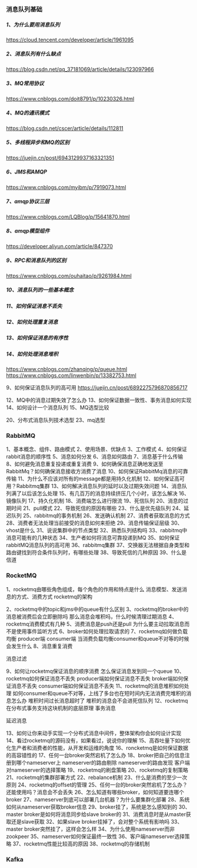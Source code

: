 ### 消息队列基础
##### 1、为什么要用消息队列
https://cloud.tencent.com/developer/article/1961095

##### 2、消息队列有什么缺点
https://blog.csdn.net/qq_37181069/article/details/123097966

##### 3、MQ常用协议
https://www.cnblogs.com/doit8791/p/10230326.html

##### 4、MQ的通讯模式
https://blog.csdn.net/cscer/article/details/112811

##### 5、多线程异步和MQ的区别
https://juejin.cn/post/6943129937163321351

##### 6、JMS和AMQP
https://www.cnblogs.com/myibm/p/7919073.html

##### 7、amqp协议三层
https://www.cnblogs.com/LQBlog/p/15641870.html

##### 8、amqp模型组件
https://developer.aliyun.com/article/847370

##### 9、RPC和消息队列的区别
https://www.cnblogs.com/ouhaitao/p/9261984.html

##### 10、消息队列的一些基本概念
##### 11、如何保证消息不丢失
##### 12、如何处理重复消息
##### 13、如何保证消息的有序性
##### 14、如何处理消息堆积
https://www.cnblogs.com/zhanqing/p/queue.html
https://www.cnblogs.com/linwenbin/p/13382753.html


9、如何保证消息队列的高可用
https://juejin.cn/post/6892275796870856717



12、MQ中的消息过期失效了怎么办
13、如何保证数据一致性、事务消息如何实现
14、如何设计一个消息队列
15、MQ选型比较

20、分布式消息队列技术选型
23、mq选型



### RabbitMQ
1、基本概念、组件、路由模式
2、使用场景、优缺点
3、工作模式
4、如何保证rabbit消息的顺序性
5、消息如何分发
6、消息如何路由
7、消息基于什么传输
8、如何避免消息重复投递或重复消费
9、如何确保消息正确地发送至RabbitMq？如何确保消息接收方消费了消息
10、如何保证RabbitMq消息的可靠传输
11、为什么不应该对所有的message都是用持久化机制
12、如何保证高可用？Rabbitmq集群
13、如何解决消息队列的延时以及过期失效问题
14、消息队列满了以后该怎么处理
15、有几百万的消息持续挤压几个小时，该怎么解决
16、镜像队列
17、持久化机制
18、消费端怎么进行限流
19、死信队列
20、消息的过期时间
21、pull模式
22、导致死信的原因有哪些
23、什么是优先级队列
24、延迟队列
25、rabbitmq的事务机制
26、发送确认机制
27、消费者获取消息的方式
28、消费者无法处理当前接受的消息如何来拒绝
29、消息传输保证层级
30、vhost是什么
31、说说集群中的节点类型
32、熟悉队列结构吗
33、rabbitmq中消息可能有的几种状态
34、生产者如何将消息可靠投递到MQ
35、如何保证rabbitMQ消息队列的高可用
36、rabbitmq集群
37、交换器无法根据自身类型和路由键找到符合条件队列时，有哪些处理
38、导致死信的几种原因
39、什么是信道






### RocketMQ
1、rocketmq由哪些角色组成，每个角色的作用和特点是什么
消息模型、发送消息的方式、消费方式
rocketmq的架构

2、rocketmq中的topic和jms中的queue有什么区别
3、rocketmq的broker中的消息被消费后会立即删除吗
那么消息会堆积吗，什么时候清理过期消息
4、rocketmq消费模式有几种
5、消费消息是push还是pull
为什么要主动拉取消息而不是使用事件监听方式
6、broker如何处理拉取请求的
7、rocketmq如何做负载均衡
producer端
consumer端
当消费负载均衡consumer和queue不对等的时候会发生什么
8、消息重复消费

消息过滤

9、如何让rocketmq保证消息的顺序消费
怎么保证消息发到同一个queue
10、rocketmq如何保证消息不丢失
producer端如何保证消息不丢失
broker端如何保证消息不丢失
consumer端如何保证消息不丢失
11、rocketmq的消息堆积如何处理
如何consumer和queue不对等，上线了多台也在短时间内无法消费完堆积的消息怎么办
堆积时间过长消息超时了
堆积的消息会不会进死信队列
12、rocketmq在分布式事务支持这块机制的底层原理
事务消息


延迟消息

13、如何让你来动手实现一个分布式消息中间件，整体架构你会如何设计实现
14、看过rocketmq的源码没有，如果看过，说说你的理解
15、高吞吐量下如何优化生产者和消费者的性能，从开发和运维的角度
16、roncketmq是如何保证数据的高容错性的
17、任何一台broker突然宕机了怎么办
18、broker把自己的信息注册到哪个nameserver上
nameserver的路由剔除
nameserver的路由发现
客户端对nameserver的选择策略
19、rocketmq的刷盘策略
20、rocketmq的复制策略
21、rocketmq的集群部署方式
22、rebalance机制
23、什么是消费的至少一次原则
24、rocketmq的offset的管理
25、任何一台的broker突然宕机了怎么办？还能使用吗？消息会不会丢失
26、怎么知道有哪些broker，如何知道要连哪个broker
27、nameserver到底可以部署几台机器？为什么要集群化部署
28、系统如何从nameserver获取broker信息
29、broker挂了，系统是怎么感知到的
30、master broker是如何将消息同步给slave broker的
31、消费消息时是从master获取还是slave获取
32、如果slave broker挂掉了，会对整个系统有影响吗
33、master broker突然挂了，这样会怎么样
34、为什么使用nameserver而非zookpeer
35、nameserver如何保证最终一致性
36、客户端nameserver选择策略
37、rocketmq性能比较高的原因
38、rocketmq的存储机制







### Kafka



